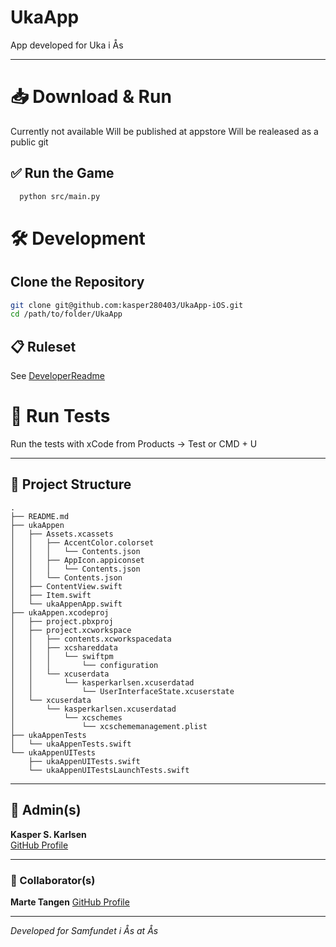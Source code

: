 # UkaApp

App developed for Uka i Ås 

---

# 📥 Download & Run

Currently not available
Will be published at appstore
Will be realeased as a public git 


## ✅ Run the Game

```bash
  python src/main.py
```

# 🛠️ Development

## Clone the Repository

```bash
git clone git@github.com:kasper280403/UkaApp-iOS.git
cd /path/to/folder/UkaApp
```

## 📋 Ruleset 

See [DeveloperReadme](url.no)

# 🧪 Run Tests

Run the tests with xCode from 
Products -> Test or CMD + U  

---

## 🧱 Project Structure
```
.
├── README.md
├── ukaAppen
│   ├── Assets.xcassets
│   │   ├── AccentColor.colorset
│   │   │   └── Contents.json
│   │   ├── AppIcon.appiconset
│   │   │   └── Contents.json
│   │   └── Contents.json
│   ├── ContentView.swift
│   ├── Item.swift
│   └── ukaAppenApp.swift
├── ukaAppen.xcodeproj
│   ├── project.pbxproj
│   ├── project.xcworkspace
│   │   ├── contents.xcworkspacedata
│   │   ├── xcshareddata
│   │   │   └── swiftpm
│   │   │       └── configuration
│   │   └── xcuserdata
│   │       └── kasperkarlsen.xcuserdatad
│   │           └── UserInterfaceState.xcuserstate
│   └── xcuserdata
│       └── kasperkarlsen.xcuserdatad
│           └── xcschemes
│               └── xcschememanagement.plist
├── ukaAppenTests
│   └── ukaAppenTests.swift
└── ukaAppenUITests
    ├── ukaAppenUITests.swift
    └── ukaAppenUITestsLaunchTests.swift
```

---
## 👤 Admin(s)

**Kasper S. Karlsen**  
[GitHub Profile](https://github.com/kasper280403)

---

### 👥 Collaborator(s)

**Marte Tangen** [GitHub Profile](https://github.com/kasper280403)

---

_Developed for Samfundet i Ås at Ås_